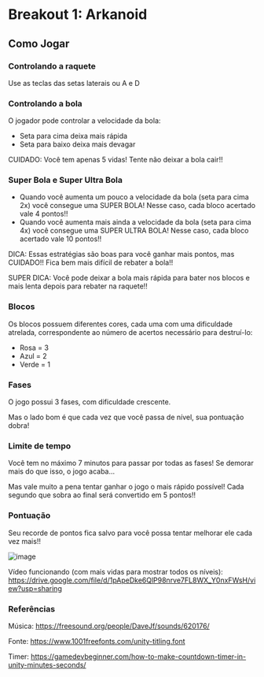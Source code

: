 # Breakout 1: Arkanoid

## Como Jogar

### Controlando a raquete
Use as teclas das setas laterais ou A e D


### Controlando a bola
O jogador pode controlar a velocidade da bola: 
- Seta para cima deixa mais rápida
- Seta para baixo deixa mais devagar

CUIDADO: Você tem apenas 5 vidas! Tente não deixar a bola cair!!


### Super Bola e Super Ultra Bola
- Quando você aumenta um pouco a velocidade da bola (seta para cima 2x) você consegue uma SUPER BOLA! Nesse caso, cada bloco acertado vale 4 pontos!!
- Quando você aumenta mais ainda a velocidade da bola (seta para cima 4x) você consegue uma SUPER ULTRA BOLA! Nesse caso, cada bloco acertado vale 10 pontos!!

DICA: Essas estratégias são boas para você ganhar mais pontos, mas CUIDADO!! Fica bem mais difícil de rebater a bola!!

SUPER DICA: Você pode deixar a bola mais rápida para bater nos blocos e mais lenta depois para rebater na raquete!!


### Blocos
Os blocos possuem diferentes cores, cada uma com uma dificuldade atrelada, correspondente ao número de acertos necessário para destruí-lo:
- Rosa = 3
- Azul = 2
- Verde = 1


### Fases
O jogo possui 3 fases, com dificuldade crescente.

Mas o lado bom é que cada vez que você passa de nível, sua pontuação dobra!


### Limite de tempo
Você tem no máximo 7 minutos para passar por todas as fases! Se demorar mais do que isso, o jogo acaba...

Mas vale muito a pena tentar ganhar o jogo o mais rápido possível! Cada segundo que sobra ao final será convertido em 5 pontos!!


### Pontuação
Seu recorde de pontos fica salvo para você possa tentar melhorar ele cada vez mais!!


![image](https://user-images.githubusercontent.com/49689481/155245926-251f0d36-a1c7-4c86-8b82-f90b3cfd2f49.png)


Vídeo funcionando (com mais vidas para mostrar todos os níveis): https://drive.google.com/file/d/1pApeDke6QlP98nrve7FL8WX_Y0nxFWsH/view?usp=sharing


### Referências
Música: https://freesound.org/people/DaveJf/sounds/620176/

Fonte: https://www.1001freefonts.com/unity-titling.font

Timer:  https://gamedevbeginner.com/how-to-make-countdown-timer-in-unity-minutes-seconds/
